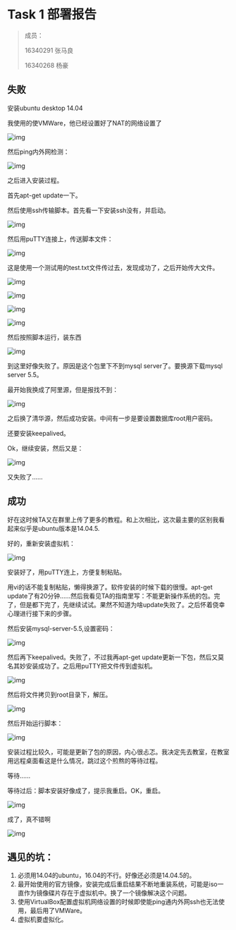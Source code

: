 # Task 1 部署报告

> 成员：
>
> 16340291 张马良 
>
> 16340268 杨豪



## 失败

安装ubuntu desktop 14.04

我使用的使VMWare，他已经设置好了NAT的网络设置了

![img](file:///C:/Users/ADMINI~1/AppData/Local/Temp/msohtmlclip1/01/clip_image002.jpg)

然后ping内外网检测：

![img](file:///C:/Users/ADMINI~1/AppData/Local/Temp/msohtmlclip1/01/clip_image004.jpg)

 

之后进入安装过程。

首先apt-get update一下。

然后使用ssh传输脚本。首先看一下安装ssh没有，并启动。

![img](file:///C:/Users/ADMINI~1/AppData/Local/Temp/msohtmlclip1/01/clip_image006.jpg)

然后用puTTY连接上，传送脚本文件：

![img](file:///C:/Users/ADMINI~1/AppData/Local/Temp/msohtmlclip1/01/clip_image008.jpg)

这是使用一个测试用的test.txt文件传过去，发现成功了，之后开始传大文件。

![img](file:///C:/Users/ADMINI~1/AppData/Local/Temp/msohtmlclip1/01/clip_image010.jpg)

![img](file:///C:/Users/ADMINI~1/AppData/Local/Temp/msohtmlclip1/01/clip_image012.jpg)

![img](file:///C:/Users/ADMINI~1/AppData/Local/Temp/msohtmlclip1/01/clip_image014.jpg)

![img](file:///C:/Users/ADMINI~1/AppData/Local/Temp/msohtmlclip1/01/clip_image016.jpg)

然后按照脚本运行，装东西

![img](file:///C:/Users/ADMINI~1/AppData/Local/Temp/msohtmlclip1/01/clip_image018.jpg)

到这里好像失败了。原因是这个包里下不到mysql server了。要换源下载mysql server 5.5。

最开始我换成了阿里源，但是报找不到：

![img](file:///C:/Users/ADMINI~1/AppData/Local/Temp/msohtmlclip1/01/clip_image020.jpg)

之后换了清华源，然后成功安装。中间有一步是要设置数据库root用户密码。

还要安装keepalived。

Ok，继续安装，然后又是：

![img](file:///C:/Users/ADMINI~1/AppData/Local/Temp/msohtmlclip1/01/clip_image021.png)

又失败了……



## 成功

好在这时候TA又在群里上传了更多的教程。和上次相比，这次最主要的区别我看起来似乎是ubuntu版本是14.04.5.

好的，重新安装虚拟机：

![img](file:///C:/Users/ADMINI~1/AppData/Local/Temp/msohtmlclip1/01/clip_image023.jpg)

安装好了，用puTTY连上，方便复制粘贴。

用vi的话不能复制粘贴，懒得换源了。软件安装的时候下载的很慢。apt-get update了有20分钟……然后我看见TA的指南里写：不能更新操作系统的包。完了，但是都下完了，先继续试试。果然不知道为啥update失败了。之后怀着侥幸心理进行接下来的步骤。

然后安装mysql-server-5.5,设置密码：

![img](file:///C:/Users/ADMINI~1/AppData/Local/Temp/msohtmlclip1/01/clip_image025.jpg)

然后再下keepalived。失败了，不过我再apt-get update更新一下包，然后又莫名其妙安装成功了。之后用puTTY把文件传到虚拟机。

![img](file:///C:/Users/ADMINI~1/AppData/Local/Temp/msohtmlclip1/01/clip_image027.jpg)

然后将文件拷贝到root目录下，解压。

![img](file:///C:/Users/ADMINI~1/AppData/Local/Temp/msohtmlclip1/01/clip_image029.jpg)

然后开始运行脚本：

![img](file:///C:/Users/ADMINI~1/AppData/Local/Temp/msohtmlclip1/01/clip_image031.jpg)

安装过程比较久，可能是更新了包的原因，内心很忐忑。我决定先去教室，在教室用远程桌面看这是什么情况，跳过这个煎熬的等待过程。

等待……

等待过后：脚本安装好像成了，提示我重启。OK，重启。

![img](file:///C:/Users/ADMINI~1/AppData/Local/Temp/msohtmlclip1/01/clip_image033.jpg)

成了，真不错啊

![img](file:///C:/Users/ADMINI~1/AppData/Local/Temp/msohtmlclip1/01/clip_image035.jpg)



## 遇见的坑：

1. 必须用14.04的ubuntu，16.04的不行。好像还必须是14.04.5的。
2. 最开始使用的官方镜像，安装完成后重启结果不断地重装系统，可能是iso一直作为镜像碟片存在于虚拟机中。换了一个镜像解决这个问题。
3. 使用VirtualBox配置虚拟机网络设置的时候即使能ping通内外网ssh也无法使用，最后用了VMWare。
4. 虚拟机要虚拟化。